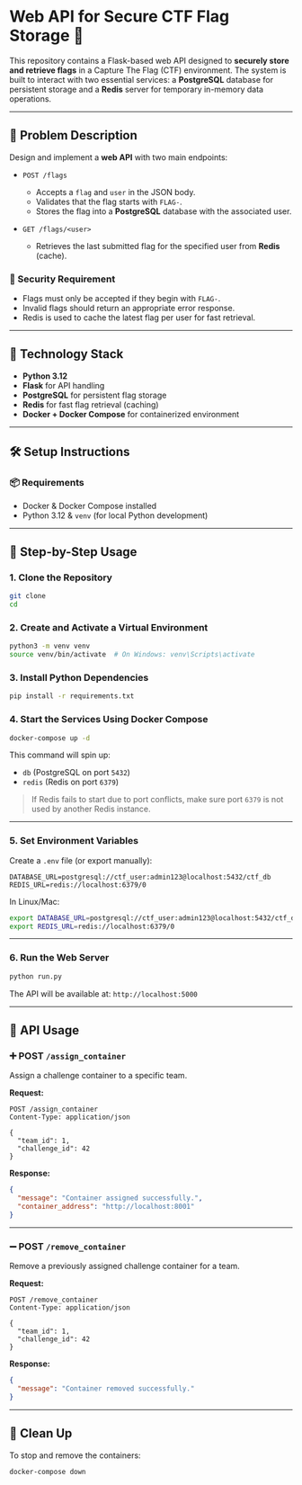 
# Web API for Secure CTF Flag Storage 🏁

This repository contains a Flask-based web API designed to **securely store and retrieve flags** in a Capture The Flag (CTF) environment. The system is built to interact with two essential services: a **PostgreSQL** database for persistent storage and a **Redis** server for temporary in-memory data operations.

---

## 🧠 Problem Description

Design and implement a **web API** with two main endpoints:

- `POST /flags`  
  - Accepts a `flag` and `user` in the JSON body.
  - Validates that the flag starts with `FLAG-`.
  - Stores the flag into a **PostgreSQL** database with the associated user.

- `GET /flags/<user>`  
  - Retrieves the last submitted flag for the specified user from **Redis** (cache).

### 🔐 Security Requirement

- Flags must only be accepted if they begin with `FLAG-`.
- Invalid flags should return an appropriate error response.
- Redis is used to cache the latest flag per user for fast retrieval.

---

## 🚀 Technology Stack

- **Python 3.12**
- **Flask** for API handling
- **PostgreSQL** for persistent flag storage
- **Redis** for fast flag retrieval (caching)
- **Docker + Docker Compose** for containerized environment

---

## 🛠️ Setup Instructions

### 📦 Requirements

- Docker & Docker Compose installed
- Python 3.12 & `venv` (for local Python development)

---

## 🔧 Step-by-Step Usage

### 1. Clone the Repository

```bash
git clone 
cd 
````

### 2. Create and Activate a Virtual Environment

```bash
python3 -m venv venv
source venv/bin/activate  # On Windows: venv\Scripts\activate
```

### 3. Install Python Dependencies

```bash
pip install -r requirements.txt
```

### 4. Start the Services Using Docker Compose

```bash
docker-compose up -d
```

This command will spin up:

* `db` (PostgreSQL on port `5432`)
* `redis` (Redis on port `6379`)

> If Redis fails to start due to port conflicts, make sure port `6379` is not used by another Redis instance.

---

### 5. Set Environment Variables

Create a `.env` file (or export manually):

```env
DATABASE_URL=postgresql://ctf_user:admin123@localhost:5432/ctf_db
REDIS_URL=redis://localhost:6379/0
```

In Linux/Mac:

```bash
export DATABASE_URL=postgresql://ctf_user:admin123@localhost:5432/ctf_db
export REDIS_URL=redis://localhost:6379/0
```

---

### 6. Run the Web Server

```bash
python run.py
```

The API will be available at: `http://localhost:5000`

---

## 🧪 API Usage

### ➕ POST `/assign_container`

Assign a challenge container to a specific team.

**Request:**

```http
POST /assign_container
Content-Type: application/json

{
  "team_id": 1,
  "challenge_id": 42
}
```

**Response:**

```json
{
  "message": "Container assigned successfully.",
  "container_address": "http://localhost:8001"
}
```

---

### ➖ POST `/remove_container`

Remove a previously assigned challenge container for a team.

**Request:**

```http
POST /remove_container
Content-Type: application/json

{
  "team_id": 1,
  "challenge_id": 42
}
```

**Response:**

```json
{
  "message": "Container removed successfully."
}
```

---

## 🧼 Clean Up

To stop and remove the containers:

```bash
docker-compose down
```

